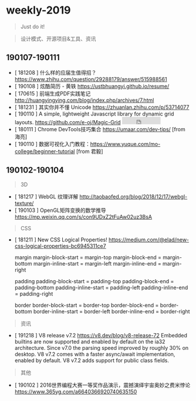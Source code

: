 # weekly-2019

> Just do it!

> 设计模式、开源项目&工具、资讯


## 190107-190111

* [ 181208 ] 什么样的应届生值得招？ <https://www.zhihu.com/question/29288179/answer/515988561>
* [ 190108 ] 炫酷简历 - 黄轶 <https://ustbhuangyi.github.io/resume/>
* [ 170615 ] 前端生成PDF实践笔记 <http://huangyingying.com/blog/index.php/archives/7.html>
* [ 181231 ] 其实你并不懂 Unicode <https://zhuanlan.zhihu.com/p/53714077>
* [ 190110 ] A simple, lightweight Javascript library for dynamic grid layouts. <https://github.com/e-oj/Magic-Grid> <iframe src="http://258i.com/gbtn.html?user=e-oj&repo=Magic-Grid&type=star&count=true" frameborder="0" scrolling="0" width="105px" height="20px"></iframe>
* [ 180111 ] Chrome DevTools技巧集合 <https://umaar.com/dev-tips/> [from 海亮]
* [ 190110 ] 数据可视化入门教程：<https://www.yuque.com/mo-college/beginner-tutorial> [from 君毅]




## 190102-190104

> 3D

* [ 181217 ] WebGL 纹理详解 <http://taobaofed.org/blog/2018/12/17/webgl-texture/>
* [ 190103 ] OpenGL矩阵变换的数学推导 <https://mp.weixin.qq.com/s/con9UDxZ2tFuAw02uz3BsA>

> CSS

* [ 181211 ] New CSS Logical Properties! <https://medium.com/@elad/new-css-logical-properties-bc6945311ce7>

    margin
        margin-block-start = margin-top
        margin-block-end = margin-bottom
        margin-inline-start = margin-left
        margin-inline-end = margin-right

    padding
        padding-block-start = padding-top
        padding-block-end = padding-bottom
        padding-inline-start = padding-left
        padding-inline-end = padding-right

    border
        border-block-start = border-top
        border-block-end = border-bottom
        border-inline-start = border-left
        border-inline-end = border-right


> 资讯

* [ 191218 ] V8 release v7.2 <https://v8.dev/blog/v8-release-72> Embedded builtins are now supported and enabled by default on the ia32 architecture. Since v7.0 the parsing speed improved by roughly 30% on desktop. V8 v7.2 comes with a faster async/await implementation, enabled by default. V8 v7.2 adds support for public class fields.


> 其他

* [ 190102 ] 2016世界编程大赛一等奖作品演示，震撼演绎宇宙奥妙之费米悖论 <https://www.365yg.com/a6640366920740635150>



